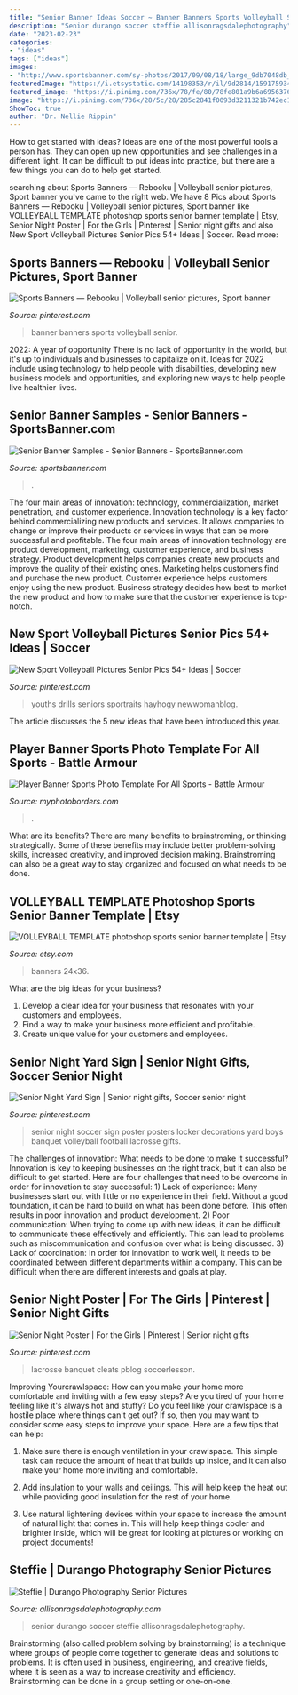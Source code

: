 ```yaml
---
title: "Senior Banner Ideas Soccer ~ Banner Banners Sports Volleyball Senior"
description: "Senior durango soccer steffie allisonragsdalephotography"
date: "2023-02-23"
categories:
- "ideas"
tags: ["ideas"]
images:
- "http://www.sportsbanner.com/sy-photos/2017/09/08/18/large_9db7048db_num2_Jake_Smith_-_QB.jpg"
featuredImage: "https://i.etsystatic.com/14198353/r/il/9d2814/1591759346/il_794xN.1591759346_a85l.jpg"
featured_image: "https://i.pinimg.com/736x/78/fe/80/78fe801a9b6a695637658f1f104cbf01.jpg"
image: "https://i.pinimg.com/736x/28/5c/28/285c2841f0093d3211321b742ec1cc6a--senior-poster-ideas-sports-soccer-senior-night-posters.jpg?b=t"
ShowToc: true
author: "Dr. Nellie Rippin"
---
```



How to get started with ideas?
Ideas are one of the most powerful tools a person has. They can open up new opportunities and see challenges in a different light. It can be difficult to put ideas into practice, but there are a few things you can do to help get started.

	

		
searching about Sports Banners — Rebooku | Volleyball senior pictures, Sport banner you've came to the right web. We have 8 Pics about Sports Banners — Rebooku | Volleyball senior pictures, Sport banner like VOLLEYBALL TEMPLATE photoshop sports senior banner template | Etsy, Senior Night Poster | For the Girls | Pinterest | Senior night gifts and also New Sport Volleyball Pictures Senior Pics 54+ Ideas | Soccer. Read more:
		
    
## Sports Banners — Rebooku | Volleyball Senior Pictures, Sport Banner

<img loading=lazy src="https://i.pinimg.com/736x/92/dc/60/92dc600a8b9ebcc342af184f63ec77a2.jpg" onerror="this.onerror=null;this.src='https://tse4.mm.bing.net/th?id=OIP.9DxAeZ96awGFaOLqPaMf_QHaO0&amp;pid=15.1';" alt="Sports Banners — Rebooku | Volleyball senior pictures, Sport banner">

_Source: pinterest.com_

>banner banners sports volleyball senior. 

	

2022: A year of opportunity
There is no lack of opportunity in the world, but it's up to individuals and businesses to capitalize on it. Ideas for 2022 include using technology to help people with disabilities, developing new business models and opportunities, and exploring new ways to help people live healthier lives.

    
## Senior Banner Samples - Senior Banners - SportsBanner.com

<img loading=lazy src="http://www.sportsbanner.com/sy-photos/2017/09/08/18/large_9db7048db_num2_Jake_Smith_-_QB.jpg" onerror="this.onerror=null;this.src='https://tse4.mm.bing.net/th?id=OIP.aTTqaOQGNI6MYN85nscNeAHaMW&amp;pid=15.1';" alt="Senior Banner Samples - Senior Banners - SportsBanner.com">

_Source: sportsbanner.com_

>. 

	

The four main areas of innovation: technology, commercialization, market penetration, and customer experience.
Innovation technology is a key factor behind commercializing new products and services. It allows companies to change or improve their products or services in ways that can be more successful and profitable. The four main areas of innovation technology are product development, marketing, customer experience, and business strategy. Product development helps companies create new products and improve the quality of their existing ones. Marketing helps customers find and purchase the new product. Customer experience helps customers enjoy using the new product. Business strategy decides how best to market the new product and how to make sure that the customer experience is top-notch.

    
## New Sport Volleyball Pictures Senior Pics 54+ Ideas | Soccer

<img loading=lazy src="https://i.pinimg.com/736x/78/fe/80/78fe801a9b6a695637658f1f104cbf01.jpg" onerror="this.onerror=null;this.src='https://tse2.mm.bing.net/th?id=OIP.1MhBlxHBWBh4Jqu7GVjAHwAAAA&amp;pid=15.1';" alt="New Sport Volleyball Pictures Senior Pics 54+ Ideas | Soccer">

_Source: pinterest.com_

>youths drills seniors sportraits hayhogy newwomanblog. 

	

The article discusses the 5 new ideas that have been introduced this year.

    
## Player Banner Sports Photo Template For All Sports - Battle Armour

<img loading=lazy src="https://cdn3.bigcommerce.com/s-jdhnct1/products/229/images/745/battle_armour_48x72_banner__24849.1446754603.500.625.jpg?c=2" onerror="this.onerror=null;this.src='https://tse1.mm.bing.net/th?id=OIP.Mg8tddBCKqgkD3_NE4N3HAAAAA&amp;pid=15.1';" alt="Player Banner Sports Photo Template For All Sports - Battle Armour">

_Source: myphotoborders.com_

>. 

	

What are its benefits?
There are many benefits to brainstroming, or thinking strategically. Some of these benefits may include better problem-solving skills, increased creativity, and improved decision making. Brainstroming can also be a great way to stay organized and focused on what needs to be done.

    
## VOLLEYBALL TEMPLATE Photoshop Sports Senior Banner Template | Etsy

<img loading=lazy src="https://i.etsystatic.com/14198353/r/il/9d2814/1591759346/il_794xN.1591759346_a85l.jpg" onerror="this.onerror=null;this.src='https://tse3.mm.bing.net/th?id=OIP.GB1rSs9LDQU3LQCALrbpAAHaLH&amp;pid=15.1';" alt="VOLLEYBALL TEMPLATE photoshop sports senior banner template | Etsy">

_Source: etsy.com_

>banners 24x36. 

	

What are the big ideas for your business?
1. Develop a clear idea for your business that resonates with your customers and employees.
2. Find a way to make your business more efficient and profitable.
3. Create unique value for your customers and employees.

    
## Senior Night Yard Sign | Senior Night Gifts, Soccer Senior Night

<img loading=lazy src="https://i.pinimg.com/736x/31/da/48/31da48309a888744ce2587c50decc12f--senior-night-soccer-senior-night-posters.jpg" onerror="this.onerror=null;this.src='https://tse4.mm.bing.net/th?id=OIP.TSYXN4gF3XGEkN2HpW40OgHaJ3&amp;pid=15.1';" alt="Senior Night Yard Sign | Senior night gifts, Soccer senior night">

_Source: pinterest.com_

>senior night soccer sign poster posters locker decorations yard boys banquet volleyball football lacrosse gifts. 

	

The challenges of innovation: What needs to be done to make it successful?
Innovation is key to keeping businesses on the right track, but it can also be difficult to get started. Here are four challenges that need to be overcome in order for innovation to stay successful: 1) Lack of experience: Many businesses start out with little or no experience in their field. Without a good foundation, it can be hard to build on what has been done before. This often results in poor innovation and product development. 2) Poor communication: When trying to come up with new ideas, it can be difficult to communicate these effectively and efficiently. This can lead to problems such as miscommunication and confusion over what is being discussed. 3) Lack of coordination: In order for innovation to work well, it needs to be coordinated between different departments within a company. This can be difficult when there are different interests and goals at play.

    
## Senior Night Poster | For The Girls | Pinterest | Senior Night Gifts

<img loading=lazy src="https://i.pinimg.com/736x/28/5c/28/285c2841f0093d3211321b742ec1cc6a--senior-poster-ideas-sports-soccer-senior-night-posters.jpg?b=t" onerror="this.onerror=null;this.src='https://tse4.mm.bing.net/th?id=OIP.nZpZL4CQukNMwPxLg_ZMUQAAAA&amp;pid=15.1';" alt="Senior Night Poster | For the Girls | Pinterest | Senior night gifts">

_Source: pinterest.com_

>lacrosse banquet cleats pblog soccerlesson. 

	

Improving Yourcrawlspace: How can you make your home more comfortable and inviting with a few easy steps?
Are you tired of your home feeling like it's always hot and stuffy? Do you feel like your crawlspace is a hostile place where things can't get out? If so, then you may want to consider some easy steps to improve your space. Here are a few tips that can help:
1. Make sure there is enough ventilation in your crawlspace. This simple task can reduce the amount of heat that builds up inside, and it can also make your home more inviting and comfortable.

2. Add insulation to your walls and ceilings. This will help keep the heat out while providing good insulation for the rest of your home.

3. Use natural lightening devices within your space to increase the amount of natural light that comes in. This will help keep things cooler and brighter inside, which will be great for looking at pictures or working on project documents!

    
## Steffie | Durango Photography Senior Pictures

<img loading=lazy src="http://allisonragsdalephotography.com/wp-content/uploads/2013/05/allisonragsdalephotography-11.jpg" onerror="this.onerror=null;this.src='https://tse4.mm.bing.net/th?id=OIP.ZEzp4iK0rZP84jD_ZeQsTAHaLI&amp;pid=15.1';" alt="Steffie | Durango Photography Senior Pictures">

_Source: allisonragsdalephotography.com_

>senior durango soccer steffie allisonragsdalephotography. 

	

Brainstorming (also called problem solving by brainstorming) is a technique where groups of people come together to generate ideas and solutions to problems. It is often used in business, engineering, and creative fields, where it is seen as a way to increase creativity and efficiency. Brainstorming can be done in a group setting or one-on-one.

